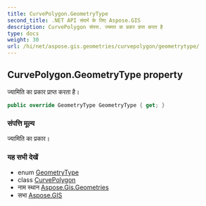 ```yaml
---
title: CurvePolygon.GeometryType
second_title: .NET API संदर्भ के लिए Aspose.GIS
description: CurvePolygon संपत्त. ज्यमत क प्रकर प्रप्त करत है
type: docs
weight: 30
url: /hi/net/aspose.gis.geometries/curvepolygon/geometrytype/
---
```

## CurvePolygon.GeometryType property

ज्यामिति का प्रकार प्राप्त करता है।

```csharp
public override GeometryType GeometryType { get; }
```

### संपत्ति मूल्य

ज्यामिति का प्रकार।

### यह सभी देखें

* enum [GeometryType](../../geometrytype/)
* class [CurvePolygon](../)
* नाम स्थान [Aspose.Gis.Geometries](../../curvepolygon/)
* सभा [Aspose.GIS](../../../)


